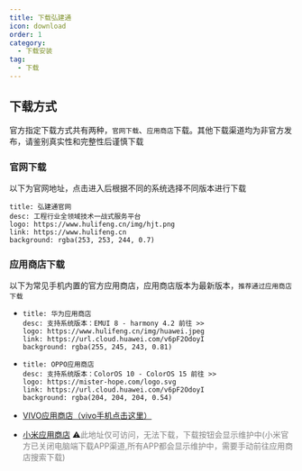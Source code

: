 ```yaml
---
title: 下载弘建通 
icon: download
order: 1
category:
  - 下载安装
tag:
  - 下载
---
```


## 下载方式 <Badge text="新" type="tip" />
官方指定下载方式共有两种，`官网下载`、`应用商店`下载。其他下载渠道均为非官方发布，请鉴别真实性和完整性后谨慎下载


### 官网下载 
以下为官网地址，点击进入后根据不同的系统选择不同版本进行下载
  ```component VPCard
  title: 弘建通官网
  desc: 工程行业全领域技术一战式服务平台
  logo: https://www.hulifeng.cn/img/hjt.png
  link: https://www.hulifeng.cn
  background: rgba(253, 253, 244, 0.7)
  ```

### 应用商店下载 
以下为常见手机内置的官方应用商店，应用商店版本为最新版本，`推荐通过应用商店下载`


- 
  ```component VPCard
  title: 华为应用商店
  desc: 支持系统版本：EMUI 8 - harmony 4.2 前往 >>
  logo: https://www.hulifeng.cn/img/huawei.jpeg
  link: https://url.cloud.huawei.com/v6pF2OdoyI
  background: rgba(255, 245, 243, 0.81)
  ```

-
  ```component VPCard
  title: OPPO应用商店
  desc: 支持系统版本：ColorOS 10 - ColorOS 15 前往 >>
  logo: https://mister-hope.com/logo.svg
  link: https://url.cloud.huawei.com/v6pF2OdoyI
  background: rgba(204, 204, 204, 0.54)
  ```
- [VIVO应用商店（vivo手机点击这里）](https://url.cloud.huawei.com/v6pF2OdoyI)

- [小米应用商店](https://app.mi.com/details?id=com.hy.hjt) ⚠️<font color="#808080">此地址仅可访问，无法下载，下载按钮会显示维护中(小米官方已关闭电脑端下载APP渠道,所有APP都会显示维护中，需要手动前往应用商店搜索下载)</font>
